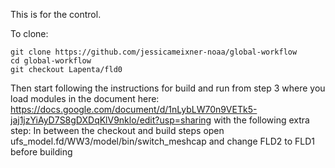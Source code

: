 This is for the control. 

To clone: 

```
git clone https://github.com/jessicameixner-noaa/global-workflow
cd global-workflow
git checkout Lapenta/fld0
```

Then start following the instructions for build and run from step 3 where you load modules
in the document here: https://docs.google.com/document/d/1nLybLW70n9VETk5-jaj1jzYiAyD7S8gDXDqKlV9nklo/edit?usp=sharing
with the following extra step: 
In between the checkout and build steps 
open ufs_model.fd/WW3/model/bin/switch_meshcap 
and change FLD2 to FLD1 before building

